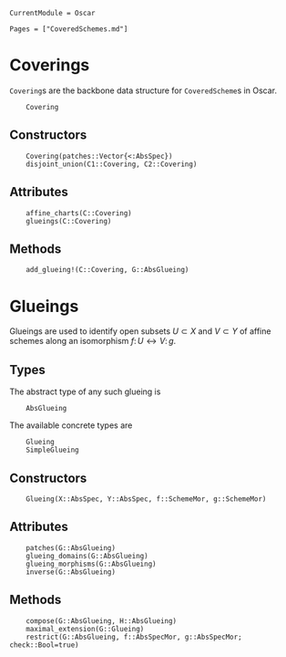 ```@meta
CurrentModule = Oscar
```

```@contents
Pages = ["CoveredSchemes.md"]
```

# Coverings

`Covering`s are the backbone data structure for `CoveredScheme`s in Oscar. 
```@docs
    Covering
```

## Constructors
```@docs
    Covering(patches::Vector{<:AbsSpec})
    disjoint_union(C1::Covering, C2::Covering)
```

## Attributes
```@docs
    affine_charts(C::Covering)
    glueings(C::Covering)
```

## Methods
```@docs
    add_glueing!(C::Covering, G::AbsGlueing)
```

# Glueings

Glueings are used to identify open subsets $U \subset X$ and $V \subset Y$ 
of affine schemes along an isomorphism $f \colon U \leftrightarrow V \colon g$. 

## Types 
The abstract type of any such glueing is 
```@docs
    AbsGlueing
```
The available concrete types are 
```@docs
    Glueing
    SimpleGlueing
```

## Constructors
```@docs
    Glueing(X::AbsSpec, Y::AbsSpec, f::SchemeMor, g::SchemeMor)
```

## Attributes
```@docs
    patches(G::AbsGlueing)
    glueing_domains(G::AbsGlueing)
    glueing_morphisms(G::AbsGlueing)
    inverse(G::AbsGlueing)
```

## Methods
```@docs
    compose(G::AbsGlueing, H::AbsGlueing)
    maximal_extension(G::Glueing)
    restrict(G::AbsGlueing, f::AbsSpecMor, g::AbsSpecMor; check::Bool=true)
```



